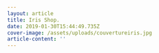 ```yaml
---
layout: article
title: Iris Shop.
date: 2019-01-30T15:44:49.735Z
cover-image: /assets/uploads/couvertureiris.jpg
article-content: ''
---
```


